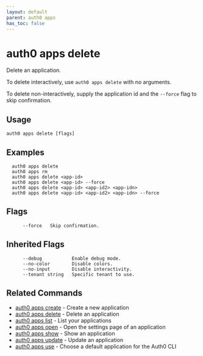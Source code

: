 ```yaml
---
layout: default
parent: auth0 apps
has_toc: false
---
```

# auth0 apps delete

Delete an application.

To delete interactively, use `auth0 apps delete` with no arguments.

To delete non-interactively, supply the application id and the `--force` flag to skip confirmation.

## Usage
```
auth0 apps delete [flags]
```

## Examples

```
  auth0 apps delete 
  auth0 apps rm
  auth0 apps delete <app-id>
  auth0 apps delete <app-id> --force
  auth0 apps delete <app-id> <app-id2> <app-idn>
  auth0 apps delete <app-id> <app-id2> <app-idn> --force
```


## Flags

```
      --force   Skip confirmation.
```


## Inherited Flags

```
      --debug           Enable debug mode.
      --no-color        Disable colors.
      --no-input        Disable interactivity.
      --tenant string   Specific tenant to use.
```


## Related Commands

- [auth0 apps create](auth0_apps_create.md) - Create a new application
- [auth0 apps delete](auth0_apps_delete.md) - Delete an application
- [auth0 apps list](auth0_apps_list.md) - List your applications
- [auth0 apps open](auth0_apps_open.md) - Open the settings page of an application
- [auth0 apps show](auth0_apps_show.md) - Show an application
- [auth0 apps update](auth0_apps_update.md) - Update an application
- [auth0 apps use](auth0_apps_use.md) - Choose a default application for the Auth0 CLI



